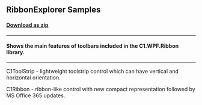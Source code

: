 ## RibbonExplorer Samples
#### [Download as zip](https://grapecity.github.io/DownGit/#/home?url=https://github.com/GrapeCity/ComponentOne-WPF-Samples/tree/master/NET_9/Ribbon/RibbonExplorer)
____
#### Shows the main features of toolbars included in the C1.WPF.Ribbon library.
____
C1ToolStrip - lightweight toolstrip control which can have vertical and horizontal orientation.

C1Ribbon - ribbon-like control with new compact representation followed by MS Office 365 updates. 
